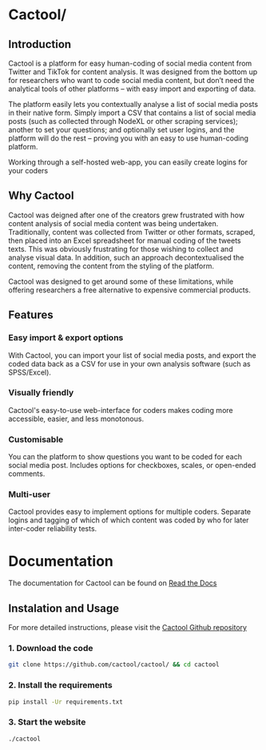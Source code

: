 # Cactool/
## Introduction
Cactool is a platform for easy human-coding of social media content from Twitter and TikTok for content analysis. It was designed from the bottom up for researchers who want to code social media content, but don’t need the analytical tools of other platforms – with easy import and exporting of data.

The platform easily lets you contextually analyse a list of social media posts in their native form. Simply import a CSV that contains a list of social media posts (such as collected through NodeXL or other scraping services); another to set your questions; and optionally set user logins, and the platform will do the rest – proving you with an easy to use human-coding platform.

Working through a self-hosted web-app, you can easily create logins for your coders

## Why Cactool

Cactool was deigned after one of the creators grew frustrated with how content analysis of social media content was being undertaken. Traditionally, content was collected from Twitter or other formats, scraped, then placed into an Excel spreadsheet for manual coding of the tweets texts. This was obviously frustrating for those wishing to collect and analyse visual data. In addition, such an approach decontextualised the content, removing the content from the styling of the platform.

Cactool was designed to get around some of these limitations, while offering researchers a free alternative to expensive commercial products.

## Features
### Easy import & export options
With Cactool, you can import your list of social media posts, and export the coded data back as a CSV for use in your own analysis software (such as SPSS/Excel).

### Visually friendly
Cactool's easy-to-use web-interface for coders makes coding more accessible, easier, and less monotonous.

### Customisable
You can the platform to show questions you want to be coded for each social media post. Includes options for checkboxes, scales, or open-ended comments. 

### Multi-user
Cactool provides easy to implement options for multiple coders. Separate logins and tagging of which of which content was coded by who for later inter-coder reliability tests. 

# Documentation
The documentation for Cactool can be found on [Read the Docs](https://cactool.readthedocs.io)
## Instalation and Usage
For more detailed instructions, please visit the [Cactool Github repository](https://github.com/cactool/cactool)
### 1. Download the code
```bash
git clone https://github.com/cactool/cactool/ && cd cactool
```
### 2. Install the requirements
```bash
pip install -Ur requirements.txt
```
### 3. Start the website
```bash
./cactool
```
